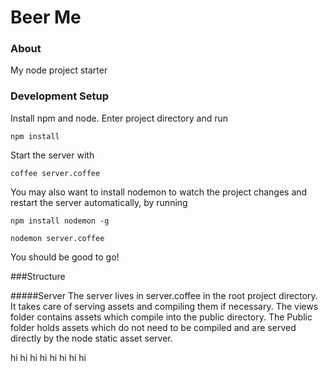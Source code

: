 Beer Me
======

### About











My node project starter
### Development Setup

Install npm and node. 
Enter project directory and run 

`npm install`

Start the server with 

`coffee server.coffee`

You may also want to install nodemon to watch the project changes and restart the server automatically, by running

`npm install nodemon -g`

`nodemon server.coffee`

You should be good to go!  

###Structure

#####Server
The server lives in server.coffee in the root project directory.  It takes care of serving assets and compiling them if necessary.  The views folder contains assets which compile into the public directory.  The Public folder holds assets which do not need to be compiled and are served directly by the node static asset server.  










hi
hi
hi
hi
hi
hi
hi
hi
